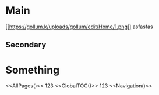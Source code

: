 # Main

[[https://gollum.k/uploads/gollum/edit/Home/1.png]]
asfasfas

## Secondary

# Something
<<AllPages()>>
123
<<GlobalTOC()>>
123
<<Navigation()>>